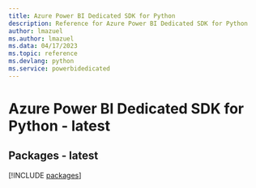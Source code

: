 ```yaml
---
title: Azure Power BI Dedicated SDK for Python
description: Reference for Azure Power BI Dedicated SDK for Python
author: lmazuel
ms.author: lmazuel
ms.data: 04/17/2023
ms.topic: reference
ms.devlang: python
ms.service: powerbidedicated
---
```

# Azure Power BI Dedicated SDK for Python - latest
## Packages - latest
[!INCLUDE [packages](power-bi-dedicated-index.md)]